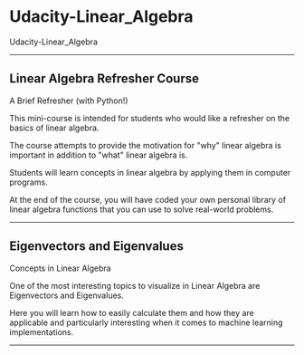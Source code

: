 # Udacity-Linear_Algebra
Udacity-Linear_Algebra



-------

## Linear Algebra Refresher Course
A Brief Refresher (with Python!)

This mini-course is intended for students who would like a refresher on the basics of linear algebra. 

The course attempts to provide the motivation for "why" linear algebra is important in addition to "what" linear algebra is.

Students will learn concepts in linear algebra by applying them in computer programs. 

At the end of the course, you will have coded your own personal library of linear algebra functions that you can use to solve real-world problems.

-------


## Eigenvectors and Eigenvalues
Concepts in Linear Algebra

One of the most interesting topics to visualize in Linear Algebra are Eigenvectors and Eigenvalues. 

Here you will learn how to easily calculate them and how they are applicable and particularly interesting when it comes to machine learning implementations.

-------


